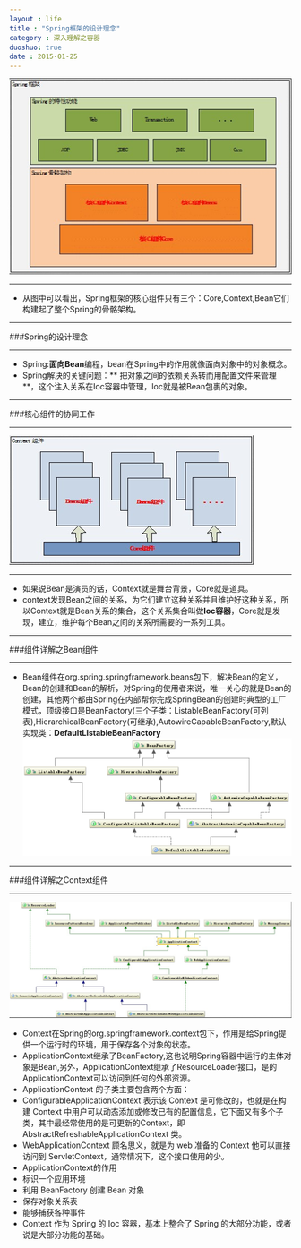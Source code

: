 ```yaml
---
layout : life
title : "Spring框架的设计理念"
category : 深入理解之容器
duoshuo: true
date : 2015-01-25
---
```


![gengsuanfa](/life/picture/spring.jpg)

---------------

* 从图中可以看出，Spring框架的核心组件只有三个：Core,Context,Bean它们构建起了整个Spring的骨骼架构。

--------------

###Spring的设计理念

--------------

* Spring:**面向Bean**编程，bean在Spring中的作用就像面向对象中的对象概念。
* Spring解决的关键问题：** 把对象之间的依赖关系转而用配置文件来管理**，这个注入关系在Ioc容器中管理，Ioc就是被Bean包裹的对象。

-------------

###核心组件的协同工作

------------

![gengsuanfa](/life/picture/context.jpg)

------------

* 如果说Bean是演员的话，Context就是舞台背景，Core就是道具。
* context发现Bean之间的关系，为它们建立这种关系并且维护好这种关系，所以Context就是Bean关系的集合，这个关系集合叫做**Ioc容器**，Core就是发现，建立，维护每个Bean之间的关系所需要的一系列工具。

--------------

###组件详解之Bean组件

------------

* Bean组件在org.spring.springframework.beans包下，解决Bean的定义，Bean的创建和Bean的解析，对Spring的使用者来说，唯一关心的就是Bean的创建，其他两个都由Spring在内部帮你完成SpringBean的创建时典型的工厂模式，顶级接口是BeanFactory(三个子类：ListableBeanFactory(可列表),HierarchicalBeanFactory(可继承),AutowireCapableBeanFactory,默认实现类：**DefaultLIstableBeanFactory**
![gengsuanfa](/life/picture/bean.png)

------------

###组件详解之Context组件

--------------

![gengsuanfa](/life/picture/application.jpg)
* Context在Spring的org.springframework.context包下，作用是给Spring提供一个运行时的环境，用于保存各个对象的状态。
* ApplicationContext继承了BeanFactory,这也说明Spring容器中运行的主体对象是Bean,另外，ApplicationContext继承了ResourceLoader接口，是的ApplicationContext可以访问到任何的外部资源。
* ApplicationContext 的子类主要包含两个方面：
 * ConfigurableApplicationContext 表示该 Context 是可修改的，也就是在构建 Context 中用户可以动态添加或修改已有的配置信息，它下面又有多个子类，其中最经常使用的是可更新的Context，即 AbstractRefreshableApplicationContext 类。
 * WebApplicationContext 顾名思义，就是为 web 准备的 Context 他可以直接访问到 ServletContext，通常情况下，这个接口使用的少。
* ApplicationContext的作用
 * 标识一个应用环境
 * 利用 BeanFactory 创建 Bean 对象
 * 保存对象关系表
 * 能够捕获各种事件
* Context 作为 Spring 的 Ioc 容器，基本上整合了 Spring 的大部分功能，或者说是大部分功能的基础。
